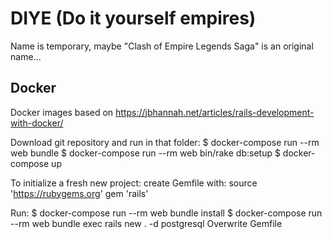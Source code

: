 # DIYE (Do it yourself empires)

Name is temporary, maybe "Clash of Empire Legends Saga" is an original name...


## Docker

Docker images based on https://jbhannah.net/articles/rails-development-with-docker/

Download git repository and run in that folder:
$ docker-compose run --rm web bundle
$ docker-compose run --rm web bin/rake db:setup
$ docker-compose up


To initialize a fresh new project:
create Gemfile with:
source 'https://rubygems.org'
gem 'rails'


Run: 
$ docker-compose run --rm web bundle install
$ docker-compose run --rm web bundle exec rails new . -d postgresql
Overwrite Gemfile